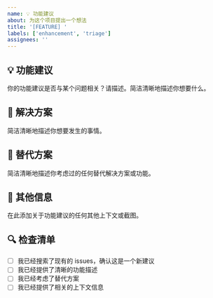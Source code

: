 ```yaml
---
name: 💡 功能建议
about: 为这个项目提出一个想法
title: '[FEATURE] '
labels: ['enhancement', 'triage']
assignees: ''
---
```


## 💡 功能建议
你的功能建议是否与某个问题相关？请描述。简洁清晰地描述你想要什么。

## 🔧 解决方案
简洁清晰地描述你想要发生的事情。

## 🎯 替代方案
简洁清晰地描述你考虑过的任何替代解决方案或功能。

## 📝 其他信息
在此添加关于功能建议的任何其他上下文或截图。

## 🔍 检查清单
- [ ] 我已经搜索了现有的 issues，确认这是一个新建议
- [ ] 我已经提供了清晰的功能描述
- [ ] 我已经考虑了替代方案
- [ ] 我已经提供了相关的上下文信息 